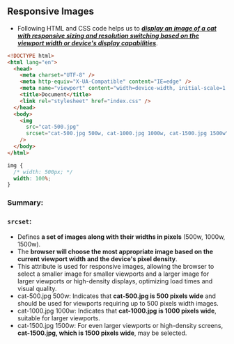 

## Responsive Images

-  Following HTML and CSS code helps us to <ins>***display an image of a cat with responsive sizing and resolution switching based on the viewport width or device's display capabilities***</ins>.

```html
<!DOCTYPE html>
<html lang="en">
  <head>
    <meta charset="UTF-8" />
    <meta http-equiv="X-UA-Compatible" content="IE=edge" />
    <meta name="viewport" content="width=device-width, initial-scale=1.0" />
    <title>Document</title>
    <link rel="stylesheet" href="index.css" />
  </head>
  <body>
    <img
      src="cat-500.jpg"
      srcset="cat-500.jpg 500w, cat-1000.jpg 1000w, cat-1500.jpg 1500w"
    />
  </body>
</html>
```

```css
img {
  /* width: 500px; */
  width: 100%;
}
```

### Summary:

### `srcset`: 
  - Defines **a set of images along with their widths in pixels** (500w, 1000w, 1500w). 
  - The **browser will choose the most appropriate image based on the current viewport width and the device's pixel density**. 
  - This attribute is used for responsive images, allowing the browser to select a smaller image for smaller viewports and a larger image for larger viewports or high-density displays, optimizing load times and visual quality.
- cat-500.jpg 500w: Indicates that **cat-500.jpg is 500 pixels wide** and should be used for viewports requiring up to 500 pixels width images.
- cat-1000.jpg 1000w: Indicates that **cat-1000.jpg is 1000 pixels wide**, suitable for larger viewports.
- cat-1500.jpg 1500w: For even larger viewports or high-density screens, **cat-1500.jpg, which is 1500 pixels wide**, may be selected.